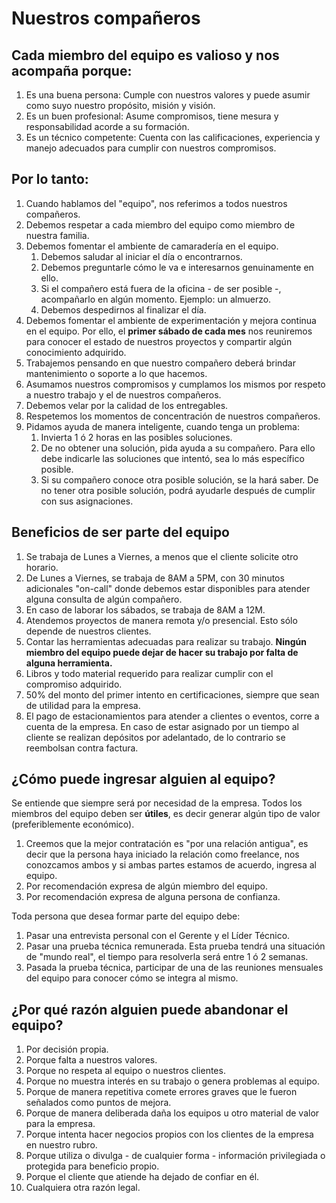 # Nuestros compañeros

## Cada miembro del equipo es valioso y nos acompaña porque:
1. Es una buena persona: Cumple con nuestros valores y puede asumir como suyo nuestro propósito, misión y visión.
1. Es un buen profesional: Asume compromisos, tiene mesura y responsabilidad acorde a su formación.
1. Es un técnico competente: Cuenta con las calificaciones, experiencia y manejo adecuados para cumplir con nuestros compromisos.

## Por lo tanto:

1. Cuando hablamos del "equipo", nos referimos a todos nuestros compañeros.
1. Debemos respetar a cada miembro del equipo como miembro de nuestra familia.
1. Debemos fomentar el ambiente de camaradería en el equipo.
   1. Debemos saludar al iniciar el día o encontrarnos.
   1. Debemos preguntarle cómo le va e interesarnos genuinamente en ello.
   1. Si el compañero está fuera de la oficina - de ser posible -, acompañarlo en algún momento. Ejemplo: un almuerzo.
   1. Debemos despedirnos al finalizar el día.
1. Debemos fomentar el ambiente de experimentación y mejora continua en el equipo. Por ello, el **primer sábado de cada mes** nos reuniremos para conocer el estado de nuestros proyectos y compartir algún conocimiento adquirido.
1. Trabajemos pensando en que nuestro compañero deberá brindar mantenimiento o soporte a lo que hacemos.
1. Asumamos nuestros compromisos y cumplamos los mismos por respeto a nuestro trabajo y el de nuestros compañeros.
1. Debemos velar por la calidad de los entregables.
1. Respetemos los momentos de concentración de nuestros compañeros.
1. Pidamos ayuda de manera inteligente, cuando tenga un problema:
   1. Invierta 1 ó 2 horas en las posibles soluciones.
   1. De no obtener una solución, pida ayuda a su compañero. Para ello debe indicarle las soluciones que intentó, sea lo más específico posible.
   1. Si su compañero conoce otra posible solución, se la hará saber. De no tener otra posible solución, podrá ayudarle después de cumplir con sus asignaciones.

## Beneficios de ser parte del equipo

1. Se trabaja de Lunes a Viernes, a menos que el cliente solicite otro horario.
1. De Lunes a Viernes, se trabaja de 8AM a 5PM, con 30 minutos adicionales "on-call" donde debemos estar disponibles para atender alguna consulta de algún compañero.
1. En caso de laborar los sábados, se trabaja de 8AM a 12M.
1. Atendemos proyectos de manera remota y/o presencial. Esto sólo depende de nuestros clientes.
1. Contar las herramientas adecuadas para realizar su trabajo. **Ningún miembro del equipo puede dejar de hacer su trabajo por falta de alguna herramienta.**
1. Libros y todo material requerido para realizar cumplir con el compromiso adquirido.
1. 50% del monto del primer intento en certificaciones, siempre que sean de utilidad para la empresa.
1. El pago de estacionamientos para atender a clientes o eventos, corre a cuenta de la empresa. En caso de estar asignado por un tiempo al cliente se realizan depósitos por adelantado, de lo contrario se reembolsan contra factura.

## ¿Cómo puede ingresar alguien al equipo?

Se entiende que siempre será por necesidad de la empresa. Todos los miembros del equipo deben ser **útiles**, es decir generar algún tipo de valor (preferiblemente económico).
1. Creemos que la mejor contratación es "por una relación antigua", es decir que la persona haya iniciado la relación como freelance, nos conozcamos ambos y si ambas partes estamos de acuerdo, ingresa al equipo.
1. Por recomendación expresa de algún miembro del equipo.
1. Por recomendación expresa de alguna persona de confianza.

Toda persona que desea formar parte del equipo debe:
1. Pasar una entrevista personal con el Gerente y el Líder Técnico.
1. Pasar una prueba técnica remunerada. Esta prueba tendrá una situación de "mundo real", el tiempo para resolverla será entre 1 ó 2 semanas.
1. Pasada la prueba técnica, participar de una de las reuniones mensuales del equipo para conocer cómo se integra al mismo.

## ¿Por qué razón alguien puede abandonar el equipo?
1. Por decisión propia.
1. Porque falta a nuestros valores.
1. Porque no respeta al equipo o nuestros clientes.
1. Porque no muestra interés en su trabajo o genera problemas al equipo.
1. Porque de manera repetitiva comete errores graves que le fueron señalados como puntos de mejora.
1. Porque de manera deliberada daña los equipos u otro material de valor para la empresa.
1. Porque intenta hacer negocios propios con los clientes de la empresa en nuestro rubro.
1. Porque utiliza o divulga - de cualquier forma - información privilegiada o protegida para beneficio propio.
1. Porque el cliente que atiende ha dejado de confiar en él.
1. Cualquiera otra razón legal.
